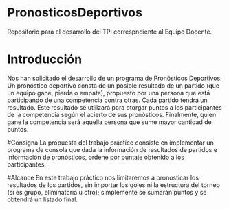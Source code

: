 # PronosticosDeportivos
Repositorio para el desarrollo del TPI  correspndiente al Equipo Docente. 

# Introducción
Nos han solicitado el desarrollo de un programa de Pronósticos Deportivos.
Un pronóstico deportivo consta de un posible resultado de un partido (que un equipo gane, pierda o empate), propuesto por una persona que está participando de una competencia contra otras.
Cada partido tendrá un resultado. Este resultado se utilizará para otorgar puntos a los participantes de la competencia según el acierto de sus pronósticos.
Finalmente, quien gane la competencia será aquella persona que sume mayor cantidad de puntos.

#Consigna
La propuesta del trabajo práctico consiste en implementar un programa de consola que dada la información de resultados de partidos e información de pronósticos, ordene por puntaje obtenido a los participantes.

#Alcance
En este trabajo práctico nos limitaremos a pronosticar los resultados de los partidos, sin
importar los goles ni la estructura del torneo (si es grupo, eliminatoria u otro); simplemente se
sumarán puntos y se obtendrá un listado final.
